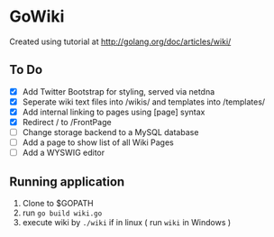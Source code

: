 # GoWiki

Created using tutorial at http://golang.org/doc/articles/wiki/

## To Do
- [x] Add Twitter Bootstrap for styling, served via netdna
- [x] Seperate wiki text files into /wikis/ and templates into /templates/
- [x] Add internal linking to pages using [page] syntax 
- [x] Redirect / to /FrontPage
- [ ] Change storage backend to a MySQL database
- [ ] Add a page to show list of all Wiki Pages
- [ ] Add a WYSWIG editor 

## Running application

1. Clone to $GOPATH
2. run `go build wiki.go`
3. execute wiki by `./wiki` if in linux ( run `wiki` in Windows )

